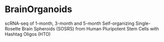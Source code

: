 # BrainOrganoids
scRNA-seq of 1-month, 3-month and 5-month Self-organizing Single-Rosette Brain Spheroids (SOSRS) from Human Pluripotent Stem Cells with Hashtag Oligos (HTO)

